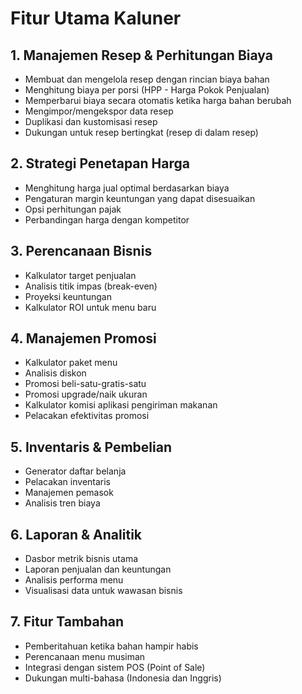 # Fitur Utama Kaluner

## 1. Manajemen Resep & Perhitungan Biaya
- Membuat dan mengelola resep dengan rincian biaya bahan
- Menghitung biaya per porsi (HPP - Harga Pokok Penjualan)
- Memperbarui biaya secara otomatis ketika harga bahan berubah
- Mengimpor/mengekspor data resep
- Duplikasi dan kustomisasi resep
- Dukungan untuk resep bertingkat (resep di dalam resep)

## 2. Strategi Penetapan Harga
- Menghitung harga jual optimal berdasarkan biaya
- Pengaturan margin keuntungan yang dapat disesuaikan
- Opsi perhitungan pajak
- Perbandingan harga dengan kompetitor

## 3. Perencanaan Bisnis
- Kalkulator target penjualan
- Analisis titik impas (break-even)
- Proyeksi keuntungan
- Kalkulator ROI untuk menu baru

## 4. Manajemen Promosi
- Kalkulator paket menu
- Analisis diskon
- Promosi beli-satu-gratis-satu
- Promosi upgrade/naik ukuran
- Kalkulator komisi aplikasi pengiriman makanan
- Pelacakan efektivitas promosi

## 5. Inventaris & Pembelian
- Generator daftar belanja
- Pelacakan inventaris
- Manajemen pemasok
- Analisis tren biaya

## 6. Laporan & Analitik
- Dasbor metrik bisnis utama
- Laporan penjualan dan keuntungan
- Analisis performa menu
- Visualisasi data untuk wawasan bisnis

## 7. Fitur Tambahan
- Pemberitahuan ketika bahan hampir habis
- Perencanaan menu musiman
- Integrasi dengan sistem POS (Point of Sale)
- Dukungan multi-bahasa (Indonesia dan Inggris)
